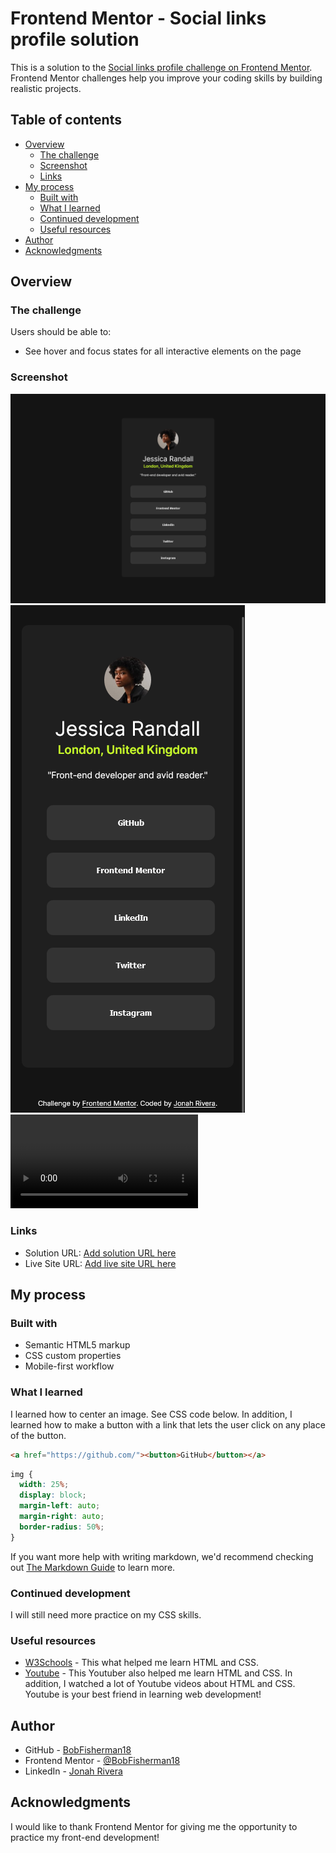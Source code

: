 # Frontend Mentor - Social links profile solution

This is a solution to the [Social links profile challenge on Frontend Mentor](https://www.frontendmentor.io/challenges/social-links-profile-UG32l9m6dQ). Frontend Mentor challenges help you improve your coding skills by building realistic projects.

## Table of contents

- [Overview](#overview)
  - [The challenge](#the-challenge)
  - [Screenshot](#screenshot)
  - [Links](#links)
- [My process](#my-process)
  - [Built with](#built-with)
  - [What I learned](#what-i-learned)
  - [Continued development](#continued-development)
  - [Useful resources](#useful-resources)
- [Author](#author)
- [Acknowledgments](#acknowledgments)

## Overview

### The challenge

Users should be able to:

- See hover and focus states for all interactive elements on the page

### Screenshot

![Desktop Profile](/screenshots/profile-desktop.png)
![Mobile Profile](/screenshots/profile-mobile.png)
![Profile Demo](/screenshots/profile-demo.mkv)

### Links

- Solution URL: [Add solution URL here](https://your-solution-url.com)
- Live Site URL: [Add live site URL here](https://your-live-site-url.com)

## My process

### Built with

- Semantic HTML5 markup
- CSS custom properties
- Mobile-first workflow

### What I learned

I learned how to center an image. See CSS code below. In addition, I learned how to make a button with a link that lets the user click on any place of the button.

```html
<a href="https://github.com/"><button>GitHub</button></a>
```

```css
img {
  width: 25%;
  display: block;
  margin-left: auto;
  margin-right: auto;
  border-radius: 50%;
}
```

If you want more help with writing markdown, we'd recommend checking out [The Markdown Guide](https://www.markdownguide.org/) to learn more.

### Continued development

I will still need more practice on my CSS skills.

### Useful resources

- [W3Schools](https://www.w3schools.com/) - This what helped me learn HTML and CSS.
- [Youtube](https://www.youtube.com/@BroCodez) - This Youtuber also helped me learn HTML and CSS. In addition, I watched a lot of Youtube videos about HTML and CSS. Youtube is your best friend in learning web development!

## Author

- GitHub - [BobFisherman18](https://github.com/BobFisherman18)
- Frontend Mentor - [@BobFisherman18](https://www.frontendmentor.io/profile/BobFisherman18)
- LinkedIn - [Jonah Rivera](https://www.linkedin.com/in/jonah-rivera-812490183/)

## Acknowledgments

I would like to thank Frontend Mentor for giving me the opportunity to practice my front-end development!
